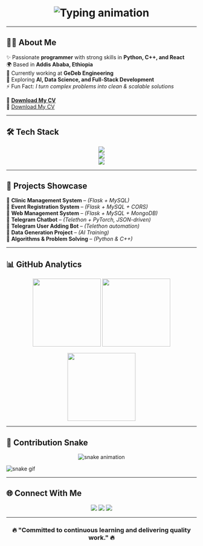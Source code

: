 <!-- Centered Animated Header -->
<h1 align="center">
  <img src="https://readme-typing-svg.demolab.com?font=Fira+Code&weight=600&size=32&pause=1000&color=3B82F6&center=true&vCenter=true&width=700&lines=Hi+%F0%9F%91%8B%2C+I'm+Samson+Abebe;Software+Engineer+%7C+Full+Stack+Developer;AI+%26+Data+Science+Enthusiast;Problem+Solver+%7C+Lifelong+Learner" alt="Typing animation" />
</h1>

---

## 🧑‍💻 About Me  
✨ Passionate **programmer** with strong skills in **Python, C++, and React**  
🌍 Based in **Addis Ababa, Ethiopia**  
🔭 Currently working at **GeDeb Engineering**  
🌱 Exploring **AI, Data Science, and Full-Stack Development**  
⚡ Fun Fact: *I turn complex problems into clean & scalable solutions*  

📄 **[Download My CV](https://github.com/Samson-Abebe/Samson-Abebe/raw/main/Samson-Abebe-CV.pdf)**  
📄 [Download My CV](https://github.com/Samson-Abebe/Samson-Abebe/raw/main/cv/samson.png)


---

## 🛠️ Tech Stack  

<p align="center">
  <img src="https://skillicons.dev/icons?i=python,cpp,react,flask,fastapi,html,css,js,ts,nodejs,express" /><br/>
  <img src="https://skillicons.dev/icons?i=mysql,mongodb,sqlite" /><br/>
  <img src="https://skillicons.dev/icons?i=git,github,vscode,linux,figma" />
</p>

---

## 🚀 Projects Showcase  

🔹 **Clinic Management System** – *(Flask + MySQL)*  
🔹 **Event Registration System** – *(Flask + MySQL + CORS)*  
🔹 **Web Management System** – *(Flask + MySQL + MongoDB)*  
🔹 **Telegram Chatbot** – *(Telethon + PyTorch, JSON-driven)*  
🔹 **Telegram User Adding Bot** – *(Telethon automation)*  
🔹 **Data Generation Project** – *(AI Training)*  
🔹 **Algorithms & Problem Solving** – *(Python & C++)*  

---

## 📊 GitHub Analytics  

<p align="center">
  <img src="https://github-readme-stats.vercel.app/api?username=Samson-Abebe&show_icons=true&theme=radical&hide_border=true&count_private=true" height="180"/>
  <img src="https://github-readme-streak-stats.herokuapp.com/?user=Samson-Abebe&theme=radical&hide_border=true" height="180"/>
</p>

<p align="center">
  <img src="https://github-readme-stats.vercel.app/api/top-langs/?username=Samson-Abebe&layout=compact&theme=radical&hide_border=true" height="180"/>
</p>

---

## 🐍 Contribution Snake  
<p align="center">
  <img src="https://raw.githubusercontent.com/Samson-Abebe/Samson-Abebe/output/snake.svg" alt="snake animation"/>
</p>


 
  ![snake gif]()



---

## 🌐 Connect With Me  

<p align="center">
  <a href="mailto:samsonabebe406@gmail.com"><img src="https://img.shields.io/badge/Gmail-D14836?style=for-the-badge&logo=gmail&logoColor=white"></a>
  <a href="https://www.linkedin.com/in/samson-abebe-165411327"><img src="https://img.shields.io/badge/LinkedIn-0A66C2?style=for-the-badge&logo=linkedin&logoColor=white"></a>
  <a href="https://github.com/Samson-Abebe"><img src="https://img.shields.io/badge/GitHub-181717?style=for-the-badge&logo=github&logoColor=white"></a>
</p>

---

<h3 align="center">🔥 "Committed to continuous learning and delivering quality work." 🔥</h3>
